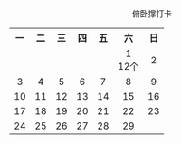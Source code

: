 <center>俯卧撑打卡</center>


<table align="center">
	<tr>
	    <th>一</th>
	    <th>二</th>
	    <th>三</th>
	    <th>四</th>
	    <th>五</th>
	    <th>六</th>
	    <th>日</th>
	</tr >
	<tr >
	     <td align="center"></td>
	     <td align="center"></td>
	     <td align="center"></td>
	     <td align="center"></td>
	     <td align="center"></td>
	     <td align="center">1<br><span>12个</span></td>
	     <td align="center">2</td>
	</tr>
	<tr >
	     <td align="center">3</td>
	     <td align="center">4</td>
	     <td align="center">5</td>
	     <td align="center">6</td>
	     <td align="center">7</td>
	     <td align="center">8</td>
	     <td align="center">9</td>
	</tr>
	<tr >
	     <td align="center">10</td>
	     <td align="center">11</td>
	     <td align="center">12</td>
	     <td align="center">13</td>
	     <td align="center">14</td>
	     <td align="center">15</td>
	     <td align="center">16</td>
	</tr>
	<tr >
	     <td align="center">17</td>
	     <td align="center">18</td>
	     <td align="center">19</td>
	     <td align="center">20</td>
	     <td align="center">21</td>
	     <td align="center">22</td>
	     <td align="center">23</td>
	</tr>
	<tr >
	     <td align="center">24</td>
	     <td align="center">25</td>
	     <td align="center">26</td>
	     <td align="center">27</td>
	     <td align="center">28</td>
	     <td align="center">29</td>
	     <td align="center"></td>
	</tr>

</table>

